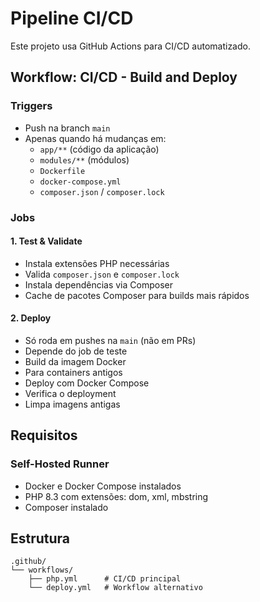 # Pipeline CI/CD

Este projeto usa GitHub Actions para CI/CD automatizado.

## Workflow: CI/CD - Build and Deploy

### Triggers
- Push na branch `main`
- Apenas quando há mudanças em:
  - `app/**` (código da aplicação)
  - `modules/**` (módulos)
  - `Dockerfile`
  - `docker-compose.yml`
  - `composer.json` / `composer.lock`

### Jobs

#### 1. Test & Validate
- Instala extensões PHP necessárias
- Valida `composer.json` e `composer.lock`
- Instala dependências via Composer
- Cache de pacotes Composer para builds mais rápidos

#### 2. Deploy
- Só roda em pushes na `main` (não em PRs)
- Depende do job de teste
- Build da imagem Docker
- Para containers antigos
- Deploy com Docker Compose
- Verifica o deployment
- Limpa imagens antigas

## Requisitos

### Self-Hosted Runner
- Docker e Docker Compose instalados
- PHP 8.3 com extensões: dom, xml, mbstring
- Composer instalado

## Estrutura

```
.github/
└── workflows/
    ├── php.yml      # CI/CD principal
    └── deploy.yml   # Workflow alternativo
```